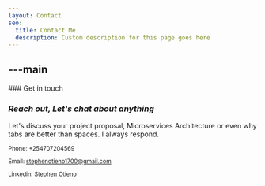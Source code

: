 ```yaml
---
layout: Contact
seo:
  title: Contact Me
  description: Custom description for this page goes here
---
```




---main
---

<PageTitle>
  ### Get in touch

  ### _Reach out, Let's chat about anything_
</PageTitle>

Let's discuss your project proposal, Microservices Architecture or even why tabs are better than spaces. I always respond.

<Sep size="12" />

<small>
  <Icon src="/icons/call.svg" className="inline mr-2 align-middle fill-current text-omega-500" /> Phone: +254707204569

  <Icon src="/icons/mail.svg" className="mr-2 inline align-middle fill-current text-omega-500" /> Email: stephenotieno1700@gmail.com

  <Icon src="/icons/logo-linkedin.svg" className="mr-2 inline align-middle fill-current text-omega-500" /> Linkedin: [Stephen Otieno](https://www.linkedin.com/in/stephen-otieno-5b852a155/)

</small>